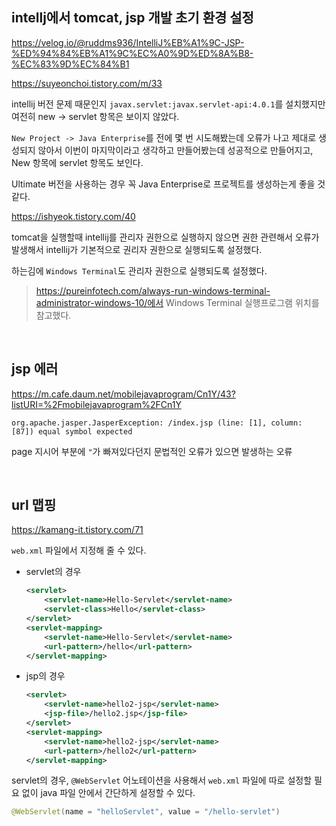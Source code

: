 ## intellj에서 tomcat, jsp 개발 초기 환경 설정

https://velog.io/@ruddms936/IntelliJ%EB%A1%9C-JSP-%ED%94%84%EB%A1%9C%EC%A0%9D%ED%8A%B8-%EC%83%9D%EC%84%B1

https://suyeonchoi.tistory.com/m/33

intellij 버전 문제 때문인지 `javax.servlet:javax.servlet-api:4.0.1`를 설치했지만 여전히 new -> servlet 항목은 보이지 않았다.

`New Project -> Java Enterprise`를 전에 몇 번 시도해봤는데 오류가 나고 제대로 생성되지 않아서 이번이 마지막이라고 생각하고 만들어봤는데 성공적으로 만들어지고, New 항목에 servlet 항목도 보인다.

Ultimate 버전을 사용하는 경우 꼭 Java Enterprise로 프로젝트를 생성하는게 좋을 것 같다.

https://ishyeok.tistory.com/40

tomcat을 실행할때 intellij를 관리자 권한으로 실행하지 않으면 권한 관련해서 오류가 발생해서 intellij가 기본적으로 권리자 권한으로 실행되도록 설정했다.

하는김에 `Windows Terminal`도 관리자 권한으로 실행되도록 설정했다.

> https://pureinfotech.com/always-run-windows-terminal-administrator-windows-10/에서 Windows Terminal 실행프로그램 위치를 참고했다.

<br>

## jsp 에러

https://m.cafe.daum.net/mobilejavaprogram/Cn1Y/43?listURI=%2Fmobilejavaprogram%2FCn1Y

`org.apache.jasper.JasperException: /index.jsp (line: [1], column: [87]) equal symbol expected`

page 지시어 부분에 `"`가 빠져있다던지 문법적인 오류가 있으면 발생하는 오류

<br>

## url 맵핑

https://kamang-it.tistory.com/71

`web.xml` 파일에서 지정해 줄 수 있다.

* servlet의 경우

    ```xml
    <servlet>
        <servlet-name>Hello-Servlet</servlet-name>
        <servlet-class>Hello</servlet-class>
    </servlet>
    <servlet-mapping>
        <servlet-name>Hello-Servlet</servlet-name>
        <url-pattern>/hello</url-pattern>
    </servlet-mapping>
    ```

* jsp의 경우

    ```xml
    <servlet>
        <servlet-name>hello2-jsp</servlet-name>
        <jsp-file>/hello2.jsp</jsp-file>
    </servlet>
    <servlet-mapping>
        <servlet-name>hello2-jsp</servlet-name>
        <url-pattern>/hello2</url-pattern>
    </servlet-mapping>
    ```

servlet의 경우, `@WebServlet` 어노테이션을 사용해서 `web.xml` 파일에 따로 설정할 필요 없이 java 파일 안에서 간단하게 설정할 수 있다.

```java
@WebServlet(name = "helloServlet", value = "/hello-servlet")
```

<br>
